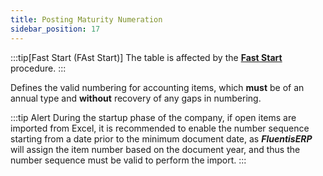 ```yaml
---
title: Posting Maturity Numeration
sidebar_position: 17
---
```


:::tip[Fast Start (FAst Start)]
The table is affected by the [**Fast Start**](/docs/guide/fast-start) procedure.
:::

Defines the valid numbering for accounting items, which **must** be of an annual type and **without** recovery of any gaps in numbering.

:::tip Alert
During the startup phase of the company, if open items are imported from Excel, it is recommended to enable the number sequence starting from a date prior to the minimum document date, as ***FluentisERP*** will assign the item number based on the document year, and thus the number sequence must be valid to perform the import.
:::